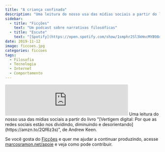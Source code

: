 ```yaml
---
title: "A criança confinada"
description: "Uma leitura do nosso usa das mídias sociais a partir do livro 'Vertigem digital: Por que as redes sociais estão nos dividindo, diminuindo e desorientando', de Andrew Keen"
sidebar:
  - title: "Ficções"
    text: "Um podcast sobre narrativas filosóficas"
  - title: "Escute"
    text: "[Spotify](https://open.spotify.com/show/1smphr2Sl3kHncMYB984rc?si=Ds7GV4oNQnGxsm-bxYvasA), [Google](https://podcasts.google.com/?feed=aHR0cHM6Ly9hbmNob3IuZm0vcy9hOWM4NWIwL3BvZGNhc3QvcnNz) ou [RSS](https://anchor.fm/s/a9c85b0/podcast/rss)"
date: 2019-11-12
image: ficcoes.jpg
categories: ficcoes
tags: 
  - Filosofia
  - Tecnologia
  - Internet
  - Comportamento
---
```


<iframe src="https://anchor.fm/podcastficcoes/embed/episodes/A-criana-confinada-e8vems" height="102px" width="400px" frameborder="0" scrolling="no"></iframe>
Uma leitura do nosso usa das mídias sociais a partir do livro "[Vertigem digital: Por que as redes sociais estão nos dividindo, diminuindo e desorientando](https://amzn.to/2Qf6z3s)", de Andrew Keen.

Se você gosta do [Ficções](https://marcosramon.net/ficcoes/) e quer me ajudar a continuar produzindo, acesse [marcosramon.net/apoie](https://marcosramon.net/apoie/) e veja como pode contribuir.
